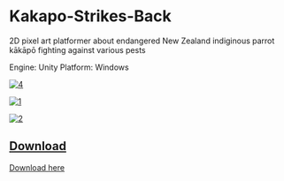 # Kakapo-Strikes-Back
2D pixel art platformer about endangered New Zealand indiginous parrot kākāpō fighting against various pests

Engine: Unity
Platform: Windows

<a href='https://postimg.cc/t1LS993P' target='_blank'><img src='https://i.postimg.cc/vBmpLBDP/4.jpg' border='0' alt='4'/></a>

<a href='https://postimg.cc/dk2zXhbD' target='_blank'><img src='https://i.postimg.cc/j5mtDNv6/1.jpg' border='0' alt='1'/></a>

<a href='https://postimg.cc/CdYy8488' target='_blank'><img src='https://i.postimg.cc/L4gmrC6x/2.jpg' border='0' alt='2'/></a>

<h2><u>Download</u></h2>
<a href="https://drive.google.com/file/d/1ijmI-DTmXDXf0YPMW9NjuKZL42eZfy6L/view?usp=sharing">Download here</a> 
